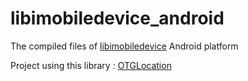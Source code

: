 # libimobiledevice_android

The compiled files of [libimobiledevice](https://github.com/libimobiledevice) Android platform

Project using this library : [OTGLocation](https://github.com/cczhr/OTGLocation) 




